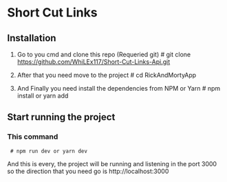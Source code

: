 # Short Cut Links

## Installation
  1. Go to you cmd and clone this repo (Requeried git)
    # git clone https://github.com/WhiLEx117/Short-Cut-Links-Api.git

   2. After that you need move to the project
    # cd RickAndMortyApp
   3. And Finally you need install the dependencies from NPM or Yarn
     # npm install or yarn add

## Start running the project
 ### This command
     # npm run dev or yarn dev


And this is every, the project will be running and listening in the port 3000 so the direction that you need go is http://localhost:3000
